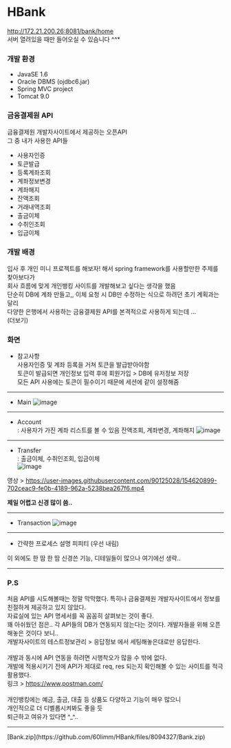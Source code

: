 # HBank
http://172.21.200.26:8081/bank/home </br>
서버 열려있을 때만 들어오실 수 있슴니다 ^^*


### 개발 환경
- JavaSE 1.6
- Oracle DBMS (ojdbc6.jar)
- Spring MVC project
- Tomcat 9.0


### 금융결제원 API <br>
금융결제원 개발자사이트에서 제공하는 오픈API</br>
그 중 내가 사용한 API들 
- 사용자인증
- 토큰발급
- 등록계좌조회
- 계좌정보변경
- 계좌해지
- 잔액조회
- 거래내역조회
- 출금이체
- 수취인조회
- 입금이체


### 개발 배경
입사 후 개인 미니 프로젝트를 해보자! 해서 spring framework를 사용할만한 주제를 찾아보다가 <br>
회사 흐름에 맞게 개인뱅킹 사이트를 개발해보고 싶다는 생각을 했음 <br>
단순히 DB에 계좌 만들고,, 이체 요청 시 DB만 수정하는 식으로 하려던 초기 계획과는 달리 <br>
다양한 은행에서 사용하는 금융결제원 API를 본격적으로 사용하게 되는데 ... <br>
(더보기)


### 화면

- 참고사항 <br>
사용자인증 및 계좌 등록을 거쳐 토큰을 발급받아야함 <br>
토큰이 발급되면 개인정보 입력 후에 회원가입 > DB에 유저정보 저장 <br>
모든 API 사용에는 토큰이 필수이기 때문에 세션에 같이 설정해줌

<hr>

- Main
![image](https://user-images.githubusercontent.com/90125028/154598590-aab9342d-e554-4f84-9f8e-6381c226b233.png)

<hr>

- Account <br>
: 사용자가 가진 계좌 리스트를 볼 수 있음
잔액조회, 계좌변경, 계좌해지
![image](https://user-images.githubusercontent.com/90125028/154598776-745a972c-039d-44e2-95b6-f25ed7100111.png)

<hr>

- Transfer  <br>
: 출금이체, 수취인조회, 입금이체 <br>
![image](https://user-images.githubusercontent.com/90125028/154622598-ca89134e-9287-4c37-930d-812c99f61245.png)

영상 > https://user-images.githubusercontent.com/90125028/154620899-702ceac9-fe0b-4189-962a-5238bea267f6.mp4
 
 **제일 어렵고 신경 많이 씀..**
<hr>

- Transaction
![image](https://user-images.githubusercontent.com/90125028/154621271-973b6fbb-b75d-4b18-8fdc-c5d38294d71f.png)

<hr>

- 간략한 프로세스 설명 피피티
(우선 내림)


이 외에도 한 땀 한 땀 신경쓴 기능, 디테일들이 많으나 여기에선 생략..

<hr>

### P.S <br>
처음 API를 시도해볼때는 정말 막막했다. 특히나 금융결제원 개발자사이트에서 정보를 친절하게 제공하고 있지 않았다. <br>
자료실에 있는 API 명세서를 꼭 꼼꼼히 살펴보는 것이 좋다.<br>
꽤 아쉬웠던 점은.. 각 API들의 DB가 연동되지 않는다는 것이다. 개발자들을 위해 오픈해놓은 것이다 보니..<br>
개발자사이트의 테스트정보관리 > 응답정보 에서 세팅해놓은대로만 응답한다.<br>
<br>
개발과 동시에 API 연동을 하려면 시행착오가 많을 수 밖에 없다.<br>
개발에 적용시키기 전에 API가 제대로 req, res 되는지 확인해볼 수 있는 사이트를 적극 활용했다. <br>
링크 > https://www.postman.com/ <br>
<br>
개인뱅킹에는 예금, 출금, 대출 등 상품도 다양하고 기능이 매우 많으니 <br>
개인적으로 더 디벨롭시켜봐도 좋을 듯 <br>
퇴근하고 여유가 있다면 ^_^..

<hr>
[Bank.zip](https://github.com/60limm/HBank/files/8094327/Bank.zip)


